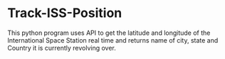 # Track-ISS-Position
This python program uses API to get the latitude and longitude of the International Space Station real time and returns name of city, state and Country it is currently revolving over.
